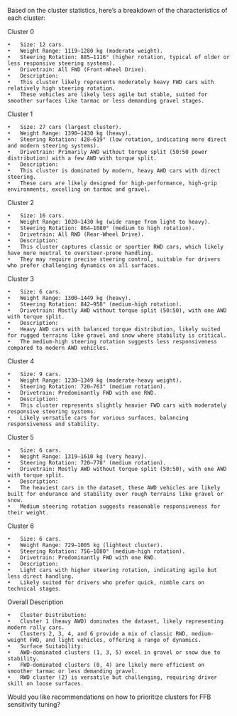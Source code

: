 Based on the cluster statistics, here’s a breakdown of the characteristics of each cluster:

Cluster 0

	•	Size: 12 cars.
	•	Weight Range: 1119–1280 kg (moderate weight).
	•	Steering Rotation: 885–1116° (higher rotation, typical of older or less responsive steering systems).
	•	Drivetrain: All FWD (Front-Wheel Drive).
	•	Description:
	•	This cluster likely represents moderately heavy FWD cars with relatively high steering rotation.
	•	These vehicles are likely less agile but stable, suited for smoother surfaces like tarmac or less demanding gravel stages.

Cluster 1

	•	Size: 27 cars (largest cluster).
	•	Weight Range: 1390–1430 kg (heavy).
	•	Steering Rotation: 428–619° (low rotation, indicating more direct and modern steering systems).
	•	Drivetrain: Primarily AWD without torque split (50:50 power distribution) with a few AWD with torque split.
	•	Description:
	•	This cluster is dominated by modern, heavy AWD cars with direct steering.
	•	These cars are likely designed for high-performance, high-grip environments, excelling on tarmac and gravel.

Cluster 2

	•	Size: 16 cars.
	•	Weight Range: 1020–1430 kg (wide range from light to heavy).
	•	Steering Rotation: 864–1080° (medium to high rotation).
	•	Drivetrain: All RWD (Rear-Wheel Drive).
	•	Description:
	•	This cluster captures classic or sportier RWD cars, which likely have more neutral to oversteer-prone handling.
	•	They may require precise steering control, suitable for drivers who prefer challenging dynamics on all surfaces.

Cluster 3

	•	Size: 6 cars.
	•	Weight Range: 1300–1449 kg (heavy).
	•	Steering Rotation: 842–958° (medium-high rotation).
	•	Drivetrain: Mostly AWD without torque split (50:50), with one AWD with torque split.
	•	Description:
	•	Heavy AWD cars with balanced torque distribution, likely suited for rugged terrains like gravel and snow where stability is critical.
	•	The medium-high steering rotation suggests less responsiveness compared to modern AWD vehicles.

Cluster 4

	•	Size: 9 cars.
	•	Weight Range: 1230–1349 kg (moderate-heavy weight).
	•	Steering Rotation: 720–763° (medium rotation).
	•	Drivetrain: Predominantly FWD with one RWD.
	•	Description:
	•	This cluster represents slightly heavier FWD cars with moderately responsive steering systems.
	•	Likely versatile cars for various surfaces, balancing responsiveness and stability.

Cluster 5

	•	Size: 6 cars.
	•	Weight Range: 1319–1610 kg (very heavy).
	•	Steering Rotation: 720–778° (medium rotation).
	•	Drivetrain: Mostly AWD without torque split (50:50), with one AWD with torque split.
	•	Description:
	•	The heaviest cars in the dataset, these AWD vehicles are likely built for endurance and stability over rough terrains like gravel or snow.
	•	Medium steering rotation suggests reasonable responsiveness for their weight.

Cluster 6

	•	Size: 6 cars.
	•	Weight Range: 729–1005 kg (lightest cluster).
	•	Steering Rotation: 756–1080° (medium-high rotation).
	•	Drivetrain: Predominantly FWD with one RWD.
	•	Description:
	•	Light cars with higher steering rotation, indicating agile but less direct handling.
	•	Likely suited for drivers who prefer quick, nimble cars on technical stages.

Overall Description

	•	Cluster Distribution:
	•	Cluster 1 (heavy AWD) dominates the dataset, likely representing modern rally cars.
	•	Clusters 2, 3, 4, and 6 provide a mix of classic RWD, medium-weight FWD, and light vehicles, offering a range of dynamics.
	•	Surface Suitability:
	•	AWD-dominated clusters (1, 3, 5) excel in gravel or snow due to stability.
	•	FWD-dominated clusters (0, 4) are likely more efficient on smoother tarmac or less demanding gravel.
	•	RWD cluster (2) is versatile but challenging, requiring driver skill on loose surfaces.

Would you like recommendations on how to prioritize clusters for FFB sensitivity tuning?